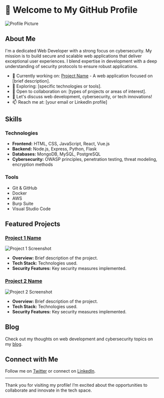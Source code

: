# 👤 Welcome to My GitHub Profile

![Profile Picture](https://via.placeholder.com/150) <!-- Replace with your actual image URL -->

## About Me
I'm a dedicated Web Developer with a strong focus on cybersecurity. My mission is to build secure and scalable web applications that deliver exceptional user experiences. I blend expertise in development with a deep understanding of security protocols to ensure robust applications.

- 🔭 Currently working on: [Project Name](link) - A web application focused on [brief description].
- 🌱 Exploring: [specific technologies or tools].
- 🤝 Open to collaboration on: [types of projects or areas of interest].
- 💬 Let's discuss web development, cybersecurity, or tech innovations!
- 📫 Reach me at: [your email or LinkedIn profile]

## Skills
### Technologies
- **Frontend:** HTML, CSS, JavaScript, React, Vue.js
- **Backend:** Node.js, Express, Python, Flask
- **Databases:** MongoDB, MySQL, PostgreSQL
- **Cybersecurity:** OWASP principles, penetration testing, threat modeling, encryption methods

### Tools
- Git & GitHub
- Docker
- AWS
- Burp Suite
- Visual Studio Code

## Featured Projects
### [Project 1 Name](link)
![Project 1 Screenshot](https://via.placeholder.com/300) <!-- Replace with your project image URL -->
- **Overview:** Brief description of the project.
- **Tech Stack:** Technologies used.
- **Security Features:** Key security measures implemented.

### [Project 2 Name](link)
![Project 2 Screenshot](https://via.placeholder.com/300) <!-- Replace with your project image URL -->
- **Overview:** Brief description of the project.
- **Tech Stack:** Technologies used.
- **Security Features:** Key security measures implemented.

## Blog
Check out my thoughts on web development and cybersecurity topics on my [blog](link).

## Connect with Me
Follow me on [Twitter](link) or connect on [LinkedIn](link).

---

Thank you for visiting my profile! I’m excited about the opportunities to collaborate and innovate in the tech space.
